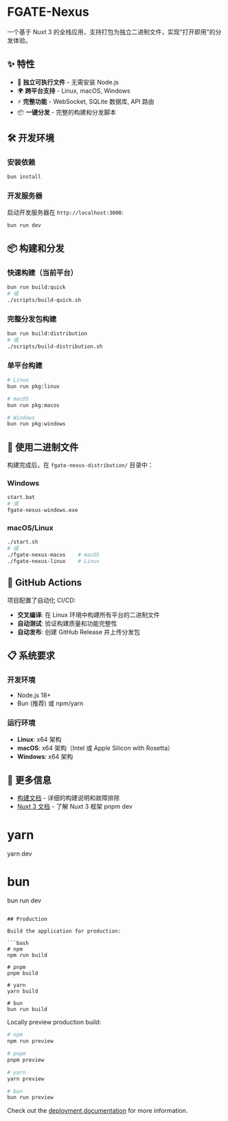 # FGATE-Nexus

一个基于 Nuxt 3 的全栈应用，支持打包为独立二进制文件，实现"打开即用"的分发体验。

## ✨ 特性

- 🚀 **独立可执行文件** - 无需安装 Node.js
- 🌍 **跨平台支持** - Linux, macOS, Windows
- ⚡ **完整功能** - WebSocket, SQLite 数据库, API 路由
- 📦 **一键分发** - 完整的构建和分发脚本

## 🛠️ 开发环境

### 安装依赖

```bash
bun install
```

### 开发服务器

启动开发服务器在 `http://localhost:3000`:

```bash
bun run dev
```

## 📦 构建和分发

### 快速构建（当前平台）

```bash
bun run build:quick
# 或
./scripts/build-quick.sh
```

### 完整分发包构建

```bash
bun run build:distribution
# 或
./scripts/build-distribution.sh
```

### 单平台构建

```bash
# Linux
bun run pkg:linux

# macOS  
bun run pkg:macos

# Windows
bun run pkg:windows
```

## 🚀 使用二进制文件

构建完成后，在 `fgate-nexus-distribution/` 目录中：

### Windows
```bash
start.bat
# 或
fgate-nexus-windows.exe
```

### macOS/Linux
```bash
./start.sh
# 或
./fgate-nexus-macos    # macOS
./fgate-nexus-linux    # Linux
```

## 🔧 GitHub Actions

项目配置了自动化 CI/CD:

- **交叉编译**: 在 Linux 环境中构建所有平台的二进制文件
- **自动测试**: 验证构建质量和功能完整性
- **自动发布**: 创建 GitHub Release 并上传分发包

## 📋 系统要求

### 开发环境
- Node.js 18+
- Bun (推荐) 或 npm/yarn

### 运行环境
- **Linux**: x64 架构
- **macOS**: x64 架构（Intel 或 Apple Silicon with Rosetta）
- **Windows**: x64 架构

## 📖 更多信息

- [构建文档](BUILD.md) - 详细的构建说明和故障排除
- [Nuxt 3 文档](https://nuxt.com/docs) - 了解 Nuxt 3 框架
pnpm dev

# yarn
yarn dev

# bun
bun run dev
```

## Production

Build the application for production:

```bash
# npm
npm run build

# pnpm
pnpm build

# yarn
yarn build

# bun
bun run build
```

Locally preview production build:

```bash
# npm
npm run preview

# pnpm
pnpm preview

# yarn
yarn preview

# bun
bun run preview
```

Check out the [deployment documentation](https://nuxt.com/docs/getting-started/deployment) for more information.
